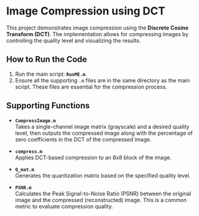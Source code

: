 # Image Compression using DCT

This project demonstrates image compression using the **Discrete Cosine Transform (DCT)**. The implementation allows for compressing images by controlling the quality level and visualizing the results.

## How to Run the Code

1. Run the main script: **`RunME.m`**.
2. Ensure all the supporting `.m` files are in the same directory as the main script. These files are essential for the compression process.

## Supporting Functions

- **`CompressImage.m`**  
  Takes a single-channel image matrix (grayscale) and a desired quality level, then outputs the compressed image along with the percentage of zero coefficients in the DCT of the compressed image.

- **`compress.m`**  
  Applies DCT-based compression to an 8x8 block of the image.

- **`Q_mat.m`**  
  Generates the quantization matrix based on the specified quality level.

- **`PSNR.m`**  
  Calculates the Peak Signal-to-Noise Ratio (PSNR) between the original image and the compressed (reconstructed) image. This is a common metric to evaluate compression quality.

